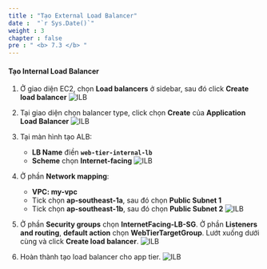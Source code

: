 ```yaml
---
title : "Tạo External Load Balancer"
date :  "`r Sys.Date()`" 
weight : 3
chapter : false
pre : " <b> 7.3 </b> "
---
```


#### Tạo Internal Load Balancer
1. Ở giao diện EC2, chọn **Load balancers** ở sidebar, sau đó click **Create load balancer**
![ILB](/workshop01-AWS-FCJ-2024/images/5-3/01.png?width=50pc)

2. Tại giao diện chọn balancer type, click chọn **Create** của **Application Load Balancer**
![ILB](/workshop01-AWS-FCJ-2024/images/5-3/02.png?width=50pc)

3. Tại màn hình tạo ALB:
    - **LB Name** điền **`web-tier-internal-lb`**
    - **Scheme** chọn **Internet-facing**
![ILB](/workshop01-AWS-FCJ-2024/images/7-3/03.png?width=50pc)

4. Ở phần **Network mapping**:
    - **VPC: my-vpc**
    - Tick chọn **ap-southeast-1a**, sau đó chọn **Public Subnet 1**
    - Tick chọn **ap-southeast-1b**, sau đó chọn **Public Subnet 2**
![ILB](/workshop01-AWS-FCJ-2024/images/7-3/04.png?width=50pc)

5. Ở phần **Security groups** chọn **InternetFacing-LB-SG**. Ở phần **Listeners and routing**, **default action** chọn **WebTierTargetGroup**. Lướt xuống dưới cùng và click **Create load balancer**.
![ILB](/workshop01-AWS-FCJ-2024/images/7-3/05.png?width=50pc)

6. Hoàn thành tạo load balancer cho app tier.
![ILB](/workshop01-AWS-FCJ-2024/images/7-3/06.png?width=50pc)
